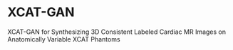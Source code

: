 # XCAT-GAN
XCAT-GAN for Synthesizing 3D Consistent Labeled Cardiac MR Images on Anatomically Variable XCAT Phantoms
